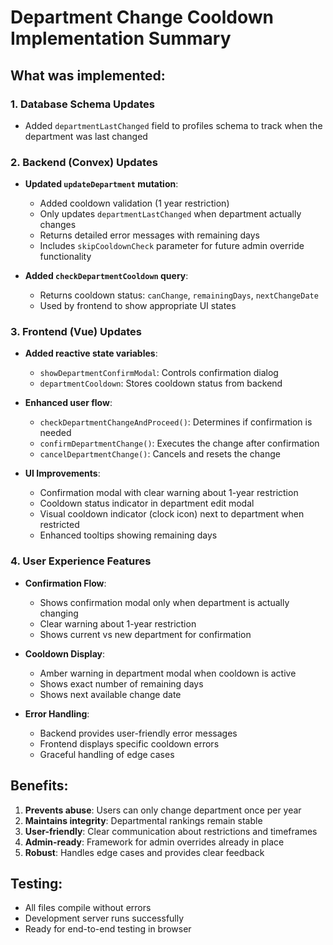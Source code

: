 # Department Change Cooldown Implementation Summary

## What was implemented:

### 1. Database Schema Updates
- Added `departmentLastChanged` field to profiles schema to track when the department was last changed

### 2. Backend (Convex) Updates
- **Updated `updateDepartment` mutation**:
  - Added cooldown validation (1 year restriction)
  - Only updates `departmentLastChanged` when department actually changes
  - Returns detailed error messages with remaining days
  - Includes `skipCooldownCheck` parameter for future admin override functionality

- **Added `checkDepartmentCooldown` query**:
  - Returns cooldown status: `canChange`, `remainingDays`, `nextChangeDate`
  - Used by frontend to show appropriate UI states

### 3. Frontend (Vue) Updates
- **Added reactive state variables**:
  - `showDepartmentConfirmModal`: Controls confirmation dialog
  - `departmentCooldown`: Stores cooldown status from backend

- **Enhanced user flow**:
  - `checkDepartmentChangeAndProceed()`: Determines if confirmation is needed
  - `confirmDepartmentChange()`: Executes the change after confirmation
  - `cancelDepartmentChange()`: Cancels and resets the change

- **UI Improvements**:
  - Confirmation modal with clear warning about 1-year restriction
  - Cooldown status indicator in department edit modal
  - Visual cooldown indicator (clock icon) next to department when restricted
  - Enhanced tooltips showing remaining days

### 4. User Experience Features
- **Confirmation Flow**:
  - Shows confirmation modal only when department is actually changing
  - Clear warning about 1-year restriction
  - Shows current vs new department for confirmation

- **Cooldown Display**:
  - Amber warning in department modal when cooldown is active
  - Shows exact number of remaining days
  - Shows next available change date

- **Error Handling**:
  - Backend provides user-friendly error messages
  - Frontend displays specific cooldown errors
  - Graceful handling of edge cases

## Benefits:
1. **Prevents abuse**: Users can only change department once per year
2. **Maintains integrity**: Departmental rankings remain stable
3. **User-friendly**: Clear communication about restrictions and timeframes
4. **Admin-ready**: Framework for admin overrides already in place
5. **Robust**: Handles edge cases and provides clear feedback

## Testing:
- All files compile without errors
- Development server runs successfully
- Ready for end-to-end testing in browser
